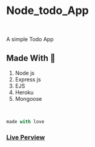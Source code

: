 <h1 text-align="center">Node_todo_App</h1>

<br />

A simple Todo App

## Made With 🔨
1) Node js
2) Express js
3) EJS 
4) Heroku
5) Mongoose
<br />

```javascript
made with love
```


### [Live Perview](https://cryptic-spire-79696.herokuapp.com/) 
